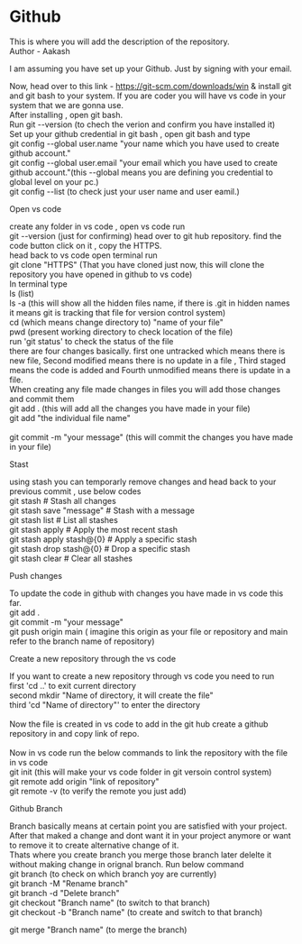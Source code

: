 # Github

This is where you will add the description of the repository.
<br>
Author - Aakash

I am assuming you have set up your Github. Just by signing with your email.

Now, head over to this link - https://git-scm.com/downloads/win & install git and git bash to your system. If you are coder you will have vs code in your system that we are gonna use.
<br>
After installing , open git bash.
<br>
Run git --version (to chech the verion and confirm you have installed it)
<br>
Set up your github credential in git bash , open git bash and type
<br>
git config --global user.name "your name which you have used to create github account."
<br>
git config --global user.email "your email which you have used to create github account."(this --global means you are defining you credential to global level on your pc.)
<br>
git config --list (to check just your user name and user eamil.)
<br>

Open vs code

create any folder in vs code , open vs code run
<br>
git --version (just for confirming)
head over to git hub repository. find the code button click on it , copy the HTTPS.
<br>
head back to vs code open terminal run
<br>
git clone "HTTPS" (That you have cloned just now, this will clone the repository you have opened in github to vs code)
<br>
In terminal type
<br>
ls (list)
<br>
ls -a (this will show all the hidden files name, if there is .git in hidden names it means git is tracking that file for version control system)
<br>
cd (which means change directory to) "name of your file"
<br>
pwd (present working directory to check location of the file)
<br>
run 'git status' to check the status of the file
<br>
there are four changes basically. first one untracked which means there is new file, Second modified means there is no update in a file , Third staged means the code is added and Fourth unmodified means there is update in a file.
<br>
When creating any file made changes in files you will add those changes and commit them
<br>
git add . (this will add all the changes you have made in your file)
<br>
git add "the individual file name"  
<br>
git commit -m "your message" (this will commit the changes you have made in your file)
<br>

Stast

using stash you can temporarly remove changes and head back to your previous commit , use below codes
<br>
git stash # Stash all changes
<br>
git stash save "message" # Stash with a message
<br>
git stash list # List all stashes
<br>
git stash apply # Apply the most recent stash
<br>
git stash apply stash@{0} # Apply a specific stash
<br>
git stash drop stash@{0} # Drop a specific stash
<br>
git stash clear # Clear all stashes

Push changes

To update the code in github with changes you have made in vs code this far.
<br>
git add .
<br>
git commit -m "your message"
<br>
git push origin main ( imagine this origin as your file or repository and main refer to the branch name of repository)
<br>

Create a new repository through the vs code

If you want to create a new repository through vs code you need to run
<br>
first 'cd ..' to exit current directory
<br>
second mkdir "Name of directory, it will create the file"
<br>
third 'cd "Name of directory"' to enter the directory  
<br>
Now the file is created in vs code to add in the git hub create a github repository in and copy link of repo.  
<br>
Now in vs code run the below commands to link the repository with the file in vs code
<br>
git init (this will make your vs code folder in git versoin control system)
<br>
git remote add origin "link of repository"
<br>
git remote -v (to verify the remote you just add)

Github Branch

Branch basically means at certain point you are satisfied with your project. After that maked a change and dont want it in your project anymore or want to remove it to create alternative change of it.
<br>
Thats where you create branch you merge those branch later delelte it without making change in orignal branch. Run below command
<br>
git branch (to check on which branch yoy are currently)
<br>
git branch -M "Rename branch"
<br>
git branch -d "Delete branch"
<br>
git checkout "Branch name" (to switch to that branch)
<br>
git checkout -b "Branch name" (to create and switch to that branch)
<br>

git merge "Branch name" (to merge the branch)
<br>
